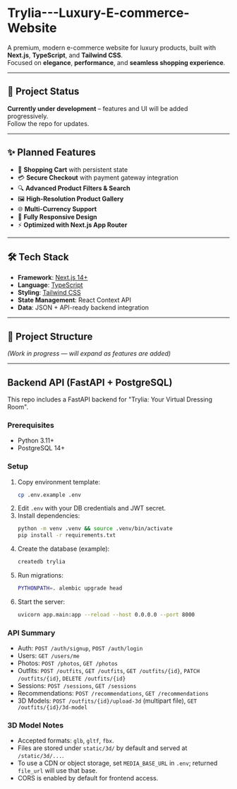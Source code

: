 # Trylia---Luxury-E-commerce-Website

A premium, modern e-commerce website for luxury products, built with **Next.js**, **TypeScript**, and **Tailwind CSS**.  
Focused on **elegance**, **performance**, and **seamless shopping experience**.

---

## 🚧 Project Status
**Currently under development** – features and UI will be added progressively.  
Follow the repo for updates.

---

## ✨ Planned Features
- 🛒 **Shopping Cart** with persistent state
- 💳 **Secure Checkout** with payment gateway integration
- 🔍 **Advanced Product Filters & Search**
- 🖼️ **High-Resolution Product Gallery**
- 🌐 **Multi-Currency Support**
- 📱 **Fully Responsive Design**
- ⚡ **Optimized with Next.js App Router**

---

## 🛠️ Tech Stack
- **Framework**: [Next.js 14+](https://nextjs.org/)
- **Language**: [TypeScript](https://www.typescriptlang.org/)
- **Styling**: [Tailwind CSS](https://tailwindcss.com/)
- **State Management**: React Context API
- **Data**: JSON + API-ready backend integration

---

## 📂 Project Structure
*(Work in progress — will expand as features are added)*

---

## Backend API (FastAPI + PostgreSQL)

This repo includes a FastAPI backend for "Trylia: Your Virtual Dressing Room".

### Prerequisites
- Python 3.11+
- PostgreSQL 14+

### Setup
1. Copy environment template:
   ```bash
   cp .env.example .env
   ```
2. Edit `.env` with your DB credentials and JWT secret.
3. Install dependencies:
   ```bash
   python -m venv .venv && source .venv/bin/activate
   pip install -r requirements.txt
   ```
4. Create the database (example):
   ```bash
   createdb trylia
   ```
5. Run migrations:
   ```bash
   PYTHONPATH=. alembic upgrade head
   ```
6. Start the server:
   ```bash
   uvicorn app.main:app --reload --host 0.0.0.0 --port 8000
   ```

### API Summary
- Auth: `POST /auth/signup`, `POST /auth/login`
- Users: `GET /users/me`
- Photos: `POST /photos`, `GET /photos`
- Outfits: `POST /outfits`, `GET /outfits`, `GET /outfits/{id}`, `PATCH /outfits/{id}`, `DELETE /outfits/{id}`
- Sessions: `POST /sessions`, `GET /sessions`
- Recommendations: `POST /recommendations`, `GET /recommendations`
- 3D Models: `POST /outfits/{id}/upload-3d` (multipart file), `GET /outfits/{id}/3d-model`

### 3D Model Notes
- Accepted formats: `glb`, `gltf`, `fbx`.
- Files are stored under `static/3d/` by default and served at `/static/3d/...`.
- To use a CDN or object storage, set `MEDIA_BASE_URL` in `.env`; returned `file_url` will use that base.
- CORS is enabled by default for frontend access.

